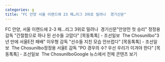 ```yaml
---
categories: g
title: "FC 안양 서울 이랜드에 23 패…리그 3위로 밀려나  경기신문"
---
```

FC 안양, 서울 이랜드에 2-3 패…리그 3위로 밀려나&nbsp;&nbsp;경기신문"안양전 첫 승리" 정정용감독 "간절함으로 하나 된 선수들 고맙다" [목동톡톡] - 조선일보&nbsp;&nbsp;The Chosunilbo"3년 만에 서울E전 패배" 이우형 감독 "선수들 지친 모습 안쓰럽다" [목동톡톡] - 조선일보&nbsp;&nbsp;The Chosunilbo정정용 서울E 감독 "PO 경우의 수? 우선 우리가 이겨야 한다" [목동톡톡] - 조선일보&nbsp;&nbsp;The ChosunilboGoogle 뉴스에서 전체 콘텐츠 보기